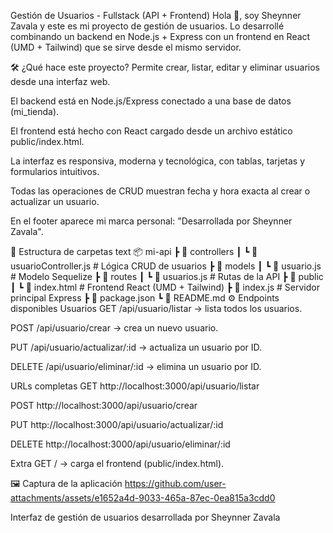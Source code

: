 Gestión de Usuarios - Fullstack (API + Frontend)
Hola 👋, soy Sheynner Zavala y este es mi proyecto de gestión de usuarios.
Lo desarrollé combinando un backend en Node.js + Express con un frontend en React (UMD + Tailwind) que se sirve desde el mismo servidor.

🛠️ ¿Qué hace este proyecto?
Permite crear, listar, editar y eliminar usuarios desde una interfaz web.

El backend está en Node.js/Express conectado a una base de datos (mi_tienda).

El frontend está hecho con React cargado desde un archivo estático public/index.html.

La interfaz es responsiva, moderna y tecnológica, con tablas, tarjetas y formularios intuitivos.

Todas las operaciones de CRUD muestran fecha y hora exacta al crear o actualizar un usuario.

En el footer aparece mi marca personal: "Desarrollada por Sheynner Zavala".

📂 Estructura de carpetas
text
📦 mi-api
 ┣ 📂 controllers
 ┃ ┗ 📜 usuarioController.js   # Lógica CRUD de usuarios
 ┣ 📂 models
 ┃ ┗ 📜 usuario.js             # Modelo Sequelize
 ┣ 📂 routes
 ┃ ┗ 📜 usuarios.js            # Rutas de la API
 ┣ 📂 public
 ┃ ┗ 📜 index.html             # Frontend React (UMD + Tailwind)
 ┣ 📜 index.js                # Servidor principal Express
 ┣ 📜 package.json
 ┗ 📜 README.md
⚙️ Endpoints disponibles
Usuarios
GET /api/usuario/listar → lista todos los usuarios.

POST /api/usuario/crear → crea un nuevo usuario.

PUT /api/usuario/actualizar/:id → actualiza un usuario por ID.

DELETE /api/usuario/eliminar/:id → elimina un usuario por ID.

URLs completas
GET http://localhost:3000/api/usuario/listar

POST http://localhost:3000/api/usuario/crear

PUT http://localhost:3000/api/usuario/actualizar/:id

DELETE http://localhost:3000/api/usuario/eliminar/:id

Extra
GET / → carga el frontend (public/index.html).

🖼️ Captura de la aplicación
https://github.com/user-attachments/assets/e1652a4d-9033-465a-87ec-0ea815a3cdd0

Interfaz de gestión de usuarios desarrollada por Sheynner Zavala
